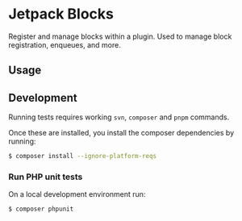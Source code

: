 # Jetpack Blocks

Register and manage blocks within a plugin. Used to manage block registration, enqueues, and more.

## Usage

## Development

Running tests requires working `svn`, `composer` and `pnpm` commands.

Once these are installed, you install the composer dependencies by running:

```bash
$ composer install --ignore-platform-reqs
```

### Run PHP unit tests

On a local development environment run:
```bash
$ composer phpunit
```
